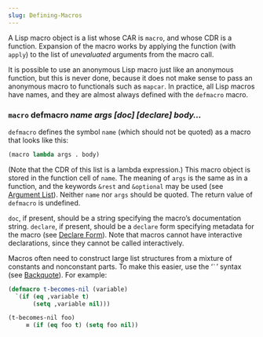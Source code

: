 ```yaml
---
slug: Defining-Macros
---
```


A Lisp macro object is a list whose CAR is `macro`, and whose CDR is a function. Expansion of the macro works by applying the function (with `apply`) to the list of *unevaluated* arguments from the macro call.

It is possible to use an anonymous Lisp macro just like an anonymous function, but this is never done, because it does not make sense to pass an anonymous macro to functionals such as `mapcar`. In practice, all Lisp macros have names, and they are almost always defined with the `defmacro` macro.

### <span className="tag macro">`macro`</span> **defmacro** *name args \[doc] \[declare] body…*

`defmacro` defines the symbol `name` (which should not be quoted) as a macro that looks like this:

```lisp
(macro lambda args . body)
```

(Note that the CDR of this list is a lambda expression.) This macro object is stored in the function cell of `name`. The meaning of `args` is the same as in a function, and the keywords `&rest` and `&optional` may be used (see [Argument List](Argument-List)). Neither `name` nor `args` should be quoted. The return value of `defmacro` is undefined.

`doc`, if present, should be a string specifying the macro’s documentation string. `declare`, if present, should be a `declare` form specifying metadata for the macro (see [Declare Form](Declare-Form)). Note that macros cannot have interactive declarations, since they cannot be called interactively.

Macros often need to construct large list structures from a mixture of constants and nonconstant parts. To make this easier, use the ‘`` ` ``’ syntax (see [Backquote](Backquote)). For example:

```lisp
(defmacro t-becomes-nil (variable)
  `(if (eq ,variable t)
       (setq ,variable nil)))
```



```lisp
(t-becomes-nil foo)
     ≡ (if (eq foo t) (setq foo nil))
```
